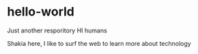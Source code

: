 # hello-world
Just another resporitory
HI humans

Shakia here, I like to surf the web to learn more about technology
